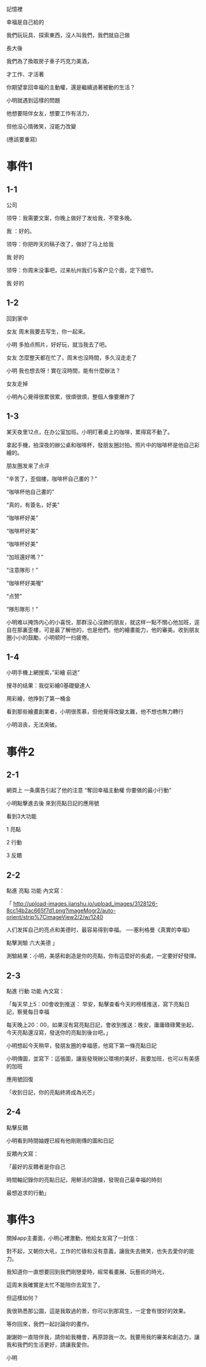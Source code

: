 記憶裡

幸福是自己給的

我們玩玩具、探索東西，沒人叫我們，我們就自己做

長大後

我們為了換取房子車子巧克力美酒，

才工作、才活著

你期望拿回幸福的主動權，還是繼續過著被動的生活？

小明就遇到這樣的問題

他想要陪伴女友，想要工作有活力，

但他沒心情微笑，沒能力改變

(應該要重寫)

# 事件1

## 1-1

公司

领导：我需要文案，你晚上做好了发给我，不管多晚。

我  ：好的。

领导：你把昨天的稿子改了，做好了马上给我

我   好的

领导：你周末没事吧，过来杭州我们与客户见个面，定下细节。

我   好的

## 1-2
回到家中

女友 周末我要去写生，你一起来。

小明   多拍点照片，好好玩，就当我去了吧。

女友 怎麼整天都在忙了，周末也沒時間，多久沒走走了

小明 我也想去呀！實在沒時間，能有什麼辦法？

女友走掉

小明內心覺得很累很累，很煩很煩，整個人像要爆炸了

## 1-3
某天夜里12点，在办公室加班。小明盯著桌上的咖啡，累得寫不動了。

拿起手機，拍深夜的辦公桌和咖啡杯，發朋友圈討拍。照片中的咖啡杯是他自己彩繪的。

朋友圈发来了点评

“辛苦了，歪個樓，咖啡杯自己畫的？”

“咖啡杯他自己畫的”
                
“真的，有簽名，好美”
                
“咖啡杯好美”

“咖啡杯好美”

“咖啡杯好美”

“加班還好嗎？”

“注意隊形！”

“咖啡杯好美喔”

“点赞”

“隊形隊形！”

小明难以掩饰内心的小喜悦，那群沒心沒肺的朋友，就这样一點不關心他加班，逕自在那裏歪樓，可是最了解他的，也是他們。他的繪畫能力，他的審美。收到朋友圈小小的鼓勵，小明顿时一扫疲倦。

## 1-4
小明手機上網搜索，”彩繪 前途”

搜寻的结果：我從彩繪0基礎變達人

用彩繪，他挣到了第一桶金
            
看到那些繪畫創業者，小明很羨慕，但他覺得改變太難，他不想也無力轉行

小明沮丧，无法突破。


# 事件2

## 2-1
網頁上 一条廣告引起了他的注意 “奪回幸福主動權 你要做的最小行動”

小明點擊進去後 來到亮點日記的應用號

看到3大功能

1 亮點

2 行動

3 反饋

## 2-2
點進 亮點 功能 內文寫：

「
http://upload-images.jianshu.io/upload_images/3128126-8cc14b2ac665f7d1.png?imageMogr2/auto-orient/strip%7CimageView2/2/w/1240

人们发挥自己的亮点和美德时，最容易得到幸福。
──塞利格曼《真實的幸福》

點擊測驗 六大美德 」

測驗結果：小明，美感和創造是你的亮點，你有這麼好的長處，一定要好好發揮。

## 2-3
點進 行動 功能 內文寫：

「每天早上5：00會收到推送： 早安，點擊查看今天的榜樣推送，寫下亮點日記，察覺每日幸福

每天晚上20：00，如果沒有寫亮點日記，會收到推送：晚安，庸庸碌碌驚坐起，今天亮點還沒寫，發送你的亮點到後台吧。」

小明想起今天稍早，發朋友圈的幸福感，他寫下第一條亮點日記

小明傳圖，並寫下：這張圖，讓我發現辦公環境的美好，我要加班，也可以有美感的加班

應用號回復

「收到日記，你的亮點終將成為光芒」

## 2-4
點擊反饋

小明看到時間妯娌已經有他剛剛傳的圖和日記

反饋內文寫：

「最好的反饋者是你自己

時間軸記錄你的亮點日記，用鮮活的證據，發現自己最幸福的時刻

最想追求的行動」

# 事件3

關掉app主畫面，小明心裡激動，他給女友寫了一封信：

對不起，又朝你大吼，工作的忙碌和沒有意義，讓我失去微笑，也失去愛你的能力。

我知道你一直想要回到我們剛戀愛時，經常看畫展、玩藝術的時光，

這周末我確實是太忙不能陪你去寫生了，

但這樣如何？

我很熟悉那公園，這是我取過的景，你可以到那寫生，一定會有很好的效果。

等你回來，我們一起討論你的畫作。

謝謝妳一直陪伴我，請你給我機會，再原諒我一次。我要用我的審美和創造力，讓我和我們的生活更好，請讓我愛你。

小明
